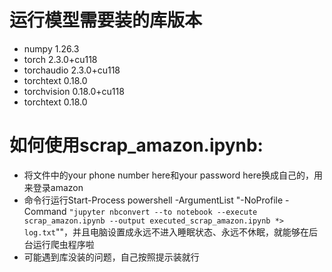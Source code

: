 # 运行模型需要装的库版本
- numpy              1.26.3  
- torch              2.3.0+cu118  
- torchaudio         2.3.0+cu118  
- torchtext          0.18.0
- torchvision        0.18.0+cu118
- torchtext          0.18.0

# 如何使用scrap_amazon.ipynb:
- 将文件中的your phone number here和your password here换成自己的，用来登录amazon
- 命令行运行Start-Process powershell -ArgumentList "-NoProfile -Command `"jupyter nbconvert --to notebook --execute scrap_amazon.ipynb --output executed_scrap_amazon.ipynb *> log.txt`""，并且电脑设置成永远不进入睡眠状态、永远不休眠，就能够在后台运行爬虫程序啦
- 可能遇到库没装的问题，自己按照提示装就行